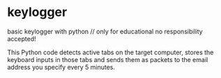 # keylogger
 basic keylogger with python // only for educational no responsibility accepted!


This Python code detects active tabs on the target computer, stores the keyboard inputs in those tabs and sends them as packets to the email address you specify every 5 minutes.




